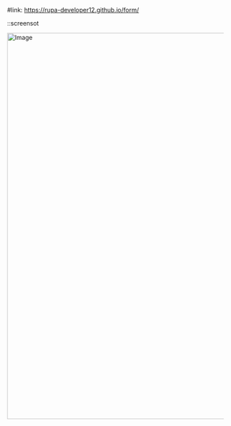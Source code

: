 #link:
https://rupa-developer12.github.io/form/

::screensot

<img width="1857" height="898" alt="Image" src="https://github.com/user-attachments/assets/321509e3-18d6-4bb6-93ba-0ce0209a1dd0" />
